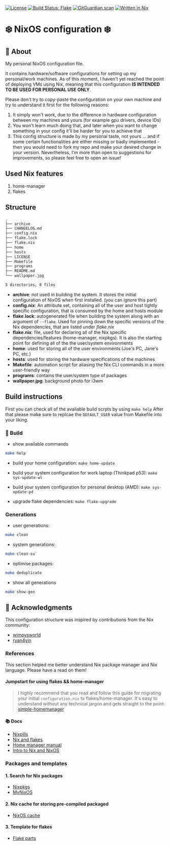 [![License](https://img.shields.io/github/license/IliyanKostov9/nixos-config)](https://www.gnu.org/licenses/gpl-3.0.en.html)
[![Build Status: Flake](https://img.shields.io/github/actions/workflow/status/IliyanKostov9/nixos-config/flake-checker.yml?branch=master)](https://github.com/IliyanKostov9/nixos-config/actions?query=branch%3Amaster)
[![GitGuardian scan](https://github.com/IliyanKostov9/nixos-config/actions/workflows/gitguardian.yaml/badge.svg?branch=master)](https://github.com/IliyanKostov9/nixos-config/actions/workflows/gitguardian.yaml)
[![Written in Nix](https://img.shields.io/badge/code-nix-blue)](https://nixos.org/)

# ❄️ NixOS configuration ❄️

## 🚀 About

My personal NixOS configuration file.

It contains hardware/software configurations for setting up my personal/work machines.
As of this moment, I haven't yet reached the point of deploying VMs using Nix, meaning that this configuration **IS INTENDED TO BE USED FOR PERSONAL USE ONLY**.

Please don't try to copy-paste the configuration on your own machine and try to understand it first for the following reasons:

1. It simply won't work, due to the difference in hardware configuration between my machines and yours (for example gpu drivers, device IDs)
2. You won't learn much doing that, and later when you want to change something in your config it'll be harder for you to achieve that
3. This config structure is made by my personal taste, not yours ... and if some certain functionalities are either missing or badly implemented - then you would need to fork my repo and make your desired change in your version. Nevertheless, I'm more than open to suggestions for improvements, so please feel free to open an issue!


## Used Nix features 

1. home-manager
2. flakes

## Structure

```markdown
.
├── archive
├── CHANGELOG.md
├── config.nix
├── flake.lock
├── flake.nix
├── home
├── hosts
├── LICENSE
├── Makefile
├── programs
├── README.md
└── wallpaper.jpg

5 directories, 8 files
```

- **archive**: not used in building the system. It stores the initial configuration of NixOS when first installed. (you can ignore this part)
- **config.nix**: An attribute set, containing all of the user and host tightly specific configuration, that is consumed by the home and hosts module
- **flake.lock**: autogenerated file when building the system along with an argument of `--flake`. Used for pinning down the specific versions of the Nix dependencies, that are listed under *flake.nix*
- **flake.nix**: file, used for declaring all of the Nix specific dependencies/features (home-manager, nixpkgs). It is also the starting point for defining all of the the user/system environments
- **home**: used for storing all of the user environments (Joe's PC, Jane's PC, etc.)
- **hosts**: used for storing the hardware specifications of the machines
- **Makefile**: automation script for aliasing the Nix CLI commands in a more user-friendly way
- **programs**: contains the user/system type of packages
- **wallpaper.jpg**: background photo for i3wm

## Build instructions

First you can check all of the available build scrpts by using `make help`
After that please make sure to replcae the `DEFAULT_USER` value from Makefile into your liking.

### 📝 Build 

* show available commands

```bash
make help
```

- build your home configuration: `make home-update`
- build your system configuration for work laptop (Thinkpad p53): `make sys-update-wl`
- build your system configuration for personal desktop (AMD): `make sys-update-pd`

- upgrade flake dependencies: `make flake-upgrade`

### Generations 

* user generations:
```bash
make clean
```

* system generations: 
```bash
make clean-su`
```

* optimise packages: 
```bash
make deduplicate
```

* show all generations
```bash
make show-gen
```

## 🤝 Acknowledgments

This configuration structure was inspired by contributions from the Nix community:

- [wimpysworld](https://github.com/wimpysworld/nix-config)
- [ryan4yin](https://github.com/ryan4yin/nix-config)

### References 

This section helped me better understand Nix package manager and Nix language.
Please have a read on them!

#### Jumpstart for using flakes && home-manager

>I highly recommend that you read and follow this guide for migrating your initial `configuration.nix` to flakes/home-manager. It's easy to understand without any technical jargon and gets straight to the point.
>[simple-homemanager](https://github.com/evertras/simple-homemanager)

#### 📚 Docs
- [ Nixpills ]( https://nixos.org/guides/nix-pills )
- [ Nix and flakes ]( https://nixos-and-flakes.thiscute.world )
- [ Home manager manual ]( https://nix-community.github.io/home-manager/index.xhtml )
- [ Intro to Nix and NixOS ]( https://nixos-and-flakes.thiscute.world/introduction )

### Packages and templates

#### 1. Search for Nix packages
- [ Nixpkgs ](https://search.nixos.org/packages) 
- [ MyNixOS ](https://mynixos.com/nixpkgs )

#### 2. Nix cache for storing pre-compiled packaged
- [ NixOS cache ]( https://cache.nixos.org )

#### 3. Template for flakes

- [ Flake parts ]( https://community.flake.parts )
